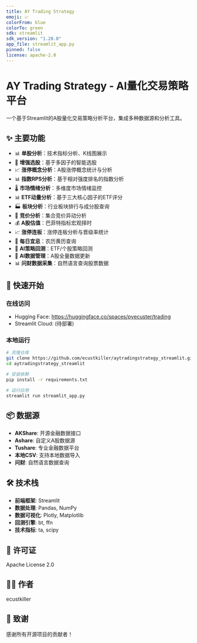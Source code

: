 ```yaml
---
title: AY Trading Strategy
emoji: 📈
colorFrom: blue
colorTo: green
sdk: streamlit
sdk_version: "1.28.0"
app_file: streamlit_app.py
pinned: false
license: apache-2.0
---
```


# AY Trading Strategy - AI量化交易策略平台

一个基于Streamlit的A股量化交易策略分析平台，集成多种数据源和分析工具。

## ✨ 主要功能

- 📊 **单股分析**：技术指标分析、K线图展示
- 🚀 **增强选股**：基于多因子的智能选股
- 📈 **涨停概念分析**：A股涨停概念统计与分析
- 📊 **指数RPS分析**：基于相对强度排名的指数分析
- 🌡️ **市场情绪分析**：多维度市场情绪监控
- 📊 **ETF动量分析**：基于三大核心因子的ETF评分
- 🏭 **板块分析**：行业板块排行与成分股查询
- 🎯 **竞价分析**：集合竞价异动分析
- 💰 **A股估值**：巴菲特指标宏观择时
- 📈 **涨停连板**：涨停连板分析与晋级率统计
- 📅 **每日宜忌**：农历黄历查询
- 🎯 **AI策略回测**：ETF/个股策略回测
- 💾 **AI数据管理**：A股全量数据更新
- 📊 **问财数据采集**：自然语言查询股票数据

## 🚀 快速开始

### 在线访问

- Hugging Face: https://huggingface.co/spaces/pyecuster/trading
- Streamlit Cloud: (待部署)

### 本地运行

```bash
# 克隆仓库
git clone https://github.com/ecustkiller/aytradingstrategy_streamlit.git
cd aytradingstrategy_streamlit

# 安装依赖
pip install -r requirements.txt

# 运行应用
streamlit run streamlit_app.py
```

## 📦 数据源

- **AKShare**: 开源金融数据接口
- **Ashare**: 自定义A股数据源
- **Tushare**: 专业金融数据平台
- **本地CSV**: 支持本地数据导入
- **问财**: 自然语言数据查询

## 🛠️ 技术栈

- **前端框架**: Streamlit
- **数据处理**: Pandas, NumPy
- **数据可视化**: Plotly, Matplotlib
- **回测引擎**: bt, ffn
- **技术指标**: ta, scipy

## 📄 许可证

Apache License 2.0

## 👨‍💻 作者

ecustkiller

## 🙏 致谢

感谢所有开源项目的贡献者！
